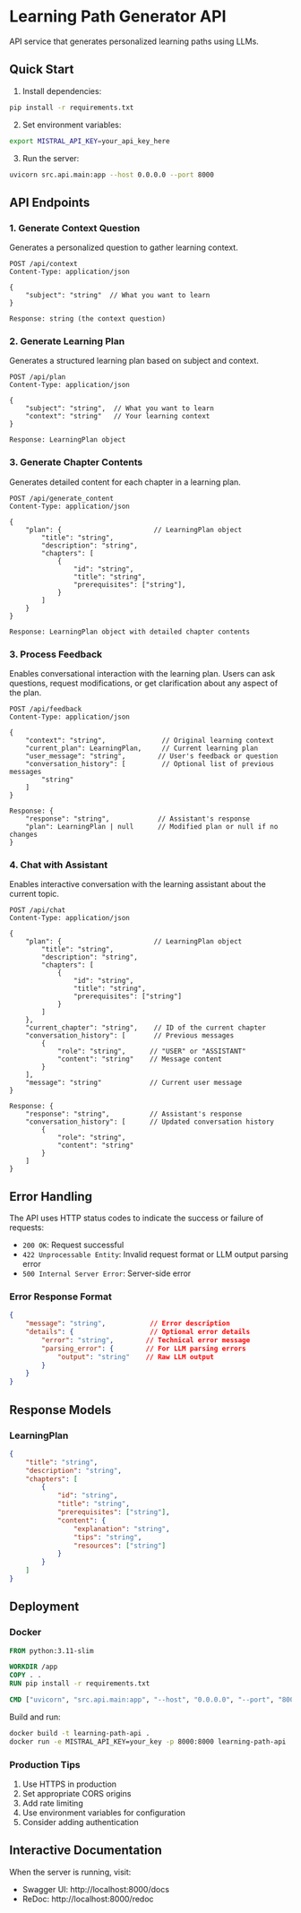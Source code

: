 # Learning Path Generator API

API service that generates personalized learning paths using LLMs.

## Quick Start

1. Install dependencies:
```bash
pip install -r requirements.txt
```

2. Set environment variables:
```bash
export MISTRAL_API_KEY=your_api_key_here
```

3. Run the server:
```bash
uvicorn src.api.main:app --host 0.0.0.0 --port 8000
```

## API Endpoints

### 1. Generate Context Question
Generates a personalized question to gather learning context.

```http
POST /api/context
Content-Type: application/json

{
    "subject": "string"  // What you want to learn
}

Response: string (the context question)
```

### 2. Generate Learning Plan
Generates a structured learning plan based on subject and context.

```http
POST /api/plan
Content-Type: application/json

{
    "subject": "string",  // What you want to learn
    "context": "string"   // Your learning context
}

Response: LearningPlan object
```

### 3. Generate Chapter Contents
Generates detailed content for each chapter in a learning plan.

```http
POST /api/generate_content
Content-Type: application/json

{
    "plan": {                       // LearningPlan object
        "title": "string",
        "description": "string",
        "chapters": [
            {
                "id": "string",
                "title": "string",
                "prerequisites": ["string"],
            }
        ]
    }
}

Response: LearningPlan object with detailed chapter contents
```

### 3. Process Feedback
Enables conversational interaction with the learning plan. Users can ask questions, request modifications, or get clarification about any aspect of the plan.

```http
POST /api/feedback
Content-Type: application/json

{
    "context": "string",              // Original learning context
    "current_plan": LearningPlan,     // Current learning plan
    "user_message": "string",        // User's feedback or question
    "conversation_history": [         // Optional list of previous messages
        "string"
    ]
}

Response: {
    "response": "string",            // Assistant's response
    "plan": LearningPlan | null      // Modified plan or null if no changes
}
```

### 4. Chat with Assistant
Enables interactive conversation with the learning assistant about the current topic.

```http
POST /api/chat
Content-Type: application/json

{
    "plan": {                       // LearningPlan object
        "title": "string",
        "description": "string",
        "chapters": [
            {
                "id": "string",
                "title": "string",
                "prerequisites": ["string"]
            }
        ]
    },
    "current_chapter": "string",    // ID of the current chapter
    "conversation_history": [       // Previous messages
        {
            "role": "string",      // "USER" or "ASSISTANT"
            "content": "string"    // Message content
        }
    ],
    "message": "string"            // Current user message
}

Response: {
    "response": "string",          // Assistant's response
    "conversation_history": [      // Updated conversation history
        {
            "role": "string",
            "content": "string"
        }
    ]
}
```

## Error Handling

The API uses HTTP status codes to indicate the success or failure of requests:

- `200 OK`: Request successful
- `422 Unprocessable Entity`: Invalid request format or LLM output parsing error
- `500 Internal Server Error`: Server-side error

### Error Response Format

```json
{
    "message": "string",           // Error description
    "details": {                   // Optional error details
        "error": "string",        // Technical error message
        "parsing_error": {        // For LLM parsing errors
            "output": "string"    // Raw LLM output
        }
    }
}
```

## Response Models

### LearningPlan
```json
{
    "title": "string",
    "description": "string",
    "chapters": [
        {
            "id": "string",
            "title": "string",
            "prerequisites": ["string"],
            "content": {
                "explanation": "string",
                "tips": "string",
                "resources": ["string"]
            }
        }
    ]
}
```

## Deployment

### Docker
```dockerfile
FROM python:3.11-slim

WORKDIR /app
COPY . .
RUN pip install -r requirements.txt

CMD ["uvicorn", "src.api.main:app", "--host", "0.0.0.0", "--port", "8000"]
```

Build and run:
```bash
docker build -t learning-path-api .
docker run -e MISTRAL_API_KEY=your_key -p 8000:8000 learning-path-api
```

### Production Tips
1. Use HTTPS in production
2. Set appropriate CORS origins
3. Add rate limiting
4. Use environment variables for configuration
5. Consider adding authentication

## Interactive Documentation
When the server is running, visit:
- Swagger UI: http://localhost:8000/docs
- ReDoc: http://localhost:8000/redoc
